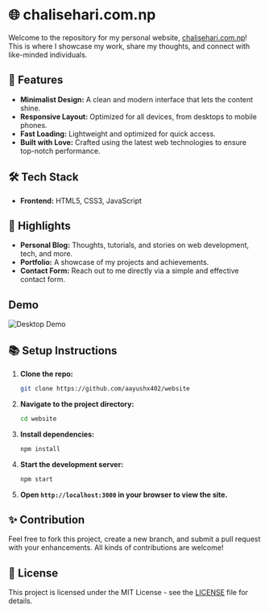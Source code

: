 <h1>🌐 chalisehari.com.np</h1>

<p>Welcome to the repository for my personal website, <a href="https://chalisehari.com.np" target="_blank">chalisehari.com.np</a>! This is where I showcase my work, share my thoughts, and connect with like-minded individuals.</p>

<h2>🚀 Features</h2>
<ul>
  <li><strong>Minimalist Design:</strong> A clean and modern interface that lets the content shine.</li>
  <li><strong>Responsive Layout:</strong> Optimized for all devices, from desktops to mobile phones.</li>
  <li><strong>Fast Loading:</strong> Lightweight and optimized for quick access.</li>
  <li><strong>Built with Love:</strong> Crafted using the latest web technologies to ensure top-notch performance.</li>
</ul>

<h2>🛠️ Tech Stack</h2>
<ul>
  <li><strong>Frontend:</strong> HTML5, CSS3, JavaScript</li>
</ul>

<h2>🌟 Highlights</h2>
<ul>
  <li><strong>Personal Blog:</strong> Thoughts, tutorials, and stories on web development, tech, and more.</li>
  <li><strong>Portfolio:</strong> A showcase of my projects and achievements.</li>
  <li><strong>Contact Form:</strong> Reach out to me directly via a simple and effective contact form.</li>
</ul>

## Demo

![Desktop Demo](./website-preview/desk.png "Desktop Demo")

<h2>📚 Setup Instructions</h2>
<ol>
  <li><strong>Clone the repo:</strong>
    
```sh
git clone https://github.com/aayushx402/website
```
 <li><strong>Navigate to the project directory:</strong>
   
```sh
cd website
```
  </li>

  <li><strong>Install dependencies:</strong>
    
```sh
npm install
```
  </li>

  <li><strong>Start the development server:</strong>
    
```sh
npm start
```
  </li>

   <li><strong>Open <code>http://localhost:3000</code> in your browser to view the site.</strong></li>
</ol>

<h2>✨ Contribution</h2>
<p>Feel free to fork this project, create a new branch, and submit a pull request with your enhancements. All kinds of contributions are welcome!</p>

<h2>📄 License</h2>
<p>This project is licensed under the MIT License - see the <a href="LICENSE">LICENSE</a> file for details.</p>


